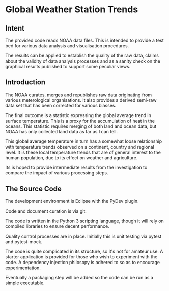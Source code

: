 # Global Weather Station Trends

## Intent

The provided code reads NOAA data files. This is intended to provide a test bed for various data analysis and visualisation procedures. 

The results can be applied to establish the
quality of the raw data, 
claims about the validity of data analysis processes 
and as a sanity check on the graphical results
published to support some peculiar views.

## Introduction

The NOAA curates, merges and republishes 
raw data originating from various meterological organisations.
It also provides a derived semi-raw data set that has been 
corrected for various biasses. 

The final outcome is a statistic expressing the global average trend
in surface temperature. This is a proxy for 
the accumulation of heat in the oceans. 
This statistic requires merging of both land and ocean data, 
but NOAA has only collected land data as far as I can tell.

This global average temperature in turn has a somewhat loose relationship
with temperature trends observed on a continent, country and regional level.
It is these local temperature trends that are of general interest 
to the human population, due to its effect on weather and agriculture.

Its is hoped to provide intermediate results from the investigation to compare the impact of various processing steps.

## The Source Code

The development environment is Eclipse with the PyDev plugin.

Code and document curation is via git.

The code is written in the Python 3 scripting language,
though it will rely on compiled libraries to ensure decent performance.

Quality control processes are in place. Initially this is unit testing via pytest and pytest-mock. 

The code is quite complicated in its structure, so it's not for amateur use.
A starter application is provided for those who wish to experiment with the code. A dependency injection philosopy is adhered to so as to encourage experimentation.

Eventually a packaging step will be added so the code can be run as a simple executable.
 
